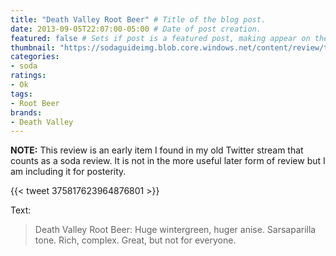 ```yaml
---
title: "Death Valley Root Beer" # Title of the blog post.
date: 2013-09-05T22:07:00-05:00 # Date of post creation.
featured: false # Sets if post is a featured post, making appear on the home page side bar.
thumbnail: "https://sodaguideimg.blob.core.windows.net/content/review/thumbs/death-valley-root-beer.jpg" # Sets thumbnail image appearing inside card on homepage.
categories:
- soda
ratings:
- Ok
tags:
- Root Beer
brands:
- Death Valley
---
```


**NOTE:** This review is an early item I found in my old Twitter stream that counts as a soda review. It is not in the more useful later form of review but I am including it for posterity.

{{< tweet 375817623964876801 >}}

Text:
> Death Valley Root Beer: Huge wintergreen, huger anise. Sarsaparilla tone. Rich, complex. Great, but not for everyone.